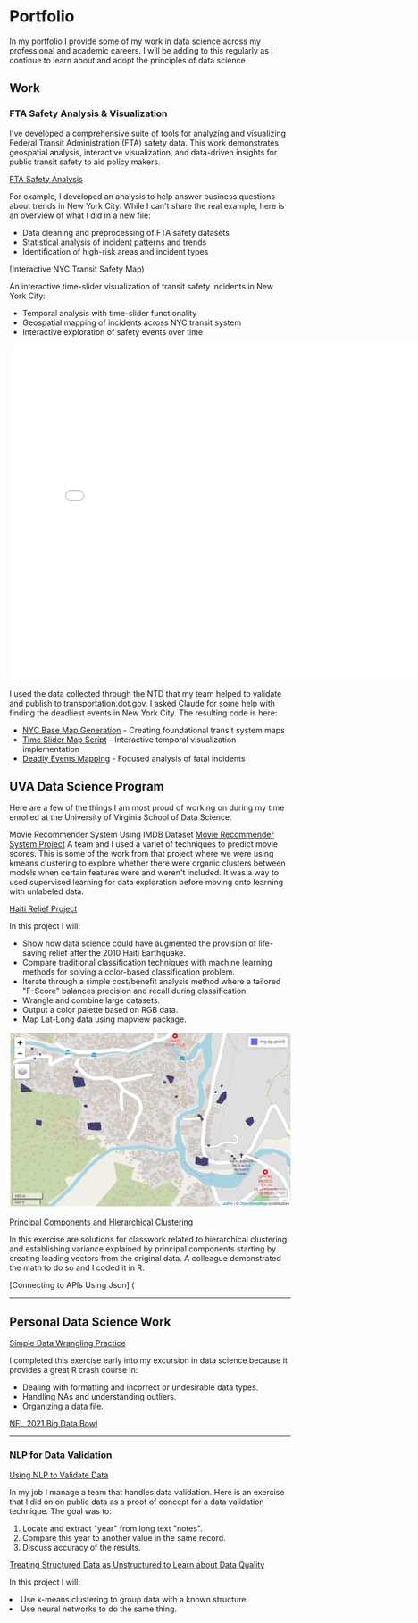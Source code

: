 # Portfolio

In my portfolio I provide some of my work in data science across my professional and academic careers. I will be adding to this regularly as I continue to learn about and adopt the principles of data science.

## Work

### FTA Safety Analysis & Visualization

I've developed a comprehensive suite of tools for analyzing and visualizing Federal Transit Administration (FTA) safety data. This work demonstrates geospatial analysis, interactive visualization, and data-driven insights for public transit safety to aid policy makers.

[FTA Safety Analysis](/fta_safety_analysis.py)

For example, I developed an analysis to help answer business questions about trends in New York City. While I can't share the real example, here is an overview of what I did in a new file:
<ul>
  <li>Data cleaning and preprocessing of FTA safety datasets</li>
  <li>Statistical analysis of incident patterns and trends</li>
  <li>Identification of high-risk areas and incident types</li>
</ul>

[Interactive NYC Transit Safety Map)

An interactive time-slider visualization of transit safety incidents in New York City:
<ul>
  <li>Temporal analysis with time-slider functionality</li>
  <li>Geospatial mapping of incidents across NYC transit system</li>
  <li>Interactive exploration of safety events over time</li>
</ul>

<iframe src="\fta_nyc_time_slider_map.html" width="800" height="600" style="border:none;"></iframe>

I used the data collected through the NTD that my team helped to validate and publish to transportation.dot.gov. I asked Claude for some help with finding the deadliest events in New York City. The resulting code is here:
- [NYC Base Map Generation](/fta_nyc_basemap.py) - Creating foundational transit system maps
- [Time Slider Map Script](/fta_nyc_time_slider_map.py) - Interactive temporal visualization implementation
- [Deadly Events Mapping](/fta_deadly_events_map.py) - Focused analysis of fatal incidents

## UVA Data Science Program

Here are a few of the things I am most proud of working on during my time enrolled at the University of Virginia School of Data Science.

Movie Recommender System Using IMDB Dataset
[Movie Recommender System Project](/machinelearnjoe/Kmeans_tomatoes.ipynb)
A team and I used a variet of techniques to predict movie scores. This is some of the work from that project where we were using kmeans clustering to explore whether there were organic clusters between models when certain features were and weren't included. It was a way to used supervised learning for data exploration before moving onto learning with unlabeled data.

[Haiti Relief Project](/machinelearnjoe/Disaster%20Relief%20Project.htm)

In this project I will:
<ul>
  <li>Show how data science could have augmented the provision of life-saving relief after the 2010 Haiti Earthquake.</li>
  <li>Compare traditional classification techniques with machine learning methods for solving a color-based classification problem.</li>
   <li>Iterate through a simple cost/benefit analysis method where a tailored "F-Score" balances precision and recall during classification.</li>
  <li>Wrangle and combine large datasets. </li>
  <li>Output a color palette based on RGB data.</li>
  <li>Map Lat-Long data using mapview package.</li>
</ul>

<img src="images/Screen Shot 2020-12-31 at 4.53.33 PM.png?raw=true"/>

[Principal Components and Hierarchical Clustering](/PC%20%26%20Hierarchical%20Cluster.htm)

In this exercise are solutions for classwork related to hierarchical clustering and establishing variance explained by principal components starting by creating loading vectors from the original data. A colleague demonstrated the math to do so and I coded it in R.

[Connecting to APIs Using Json] (

---

## Personal Data Science Work

[Simple Data Wrangling Practice](/DataWrangling_Practice.html)

I completed this exercise early into my excursion in data science because it provides a great R crash course in:
<ul>
  <li>Dealing with formatting and incorrect or undesirable data types.</li>
  <li>Handling NAs and understanding outliers.</li>
  <li>Organizing a data file.</li>
</ul>

[NFL 2021 Big Data Bowl](/pdf/sample_presentation.pdf)

---
### NLP for Data Validation

[Using NLP to Validate Data](/NLP%20wPublic%20Transit%20Data.ipynb)

In my job I manage a team that handles data validation. Here is an exercise that I did on on public data as a proof of concept for a data validation technique. The goal was to:
<ol>
  <li>Locate and extract "year" from long text "notes".</li>
  <li>Compare this year to another value in the same record.</li>
  <li>Discuss accuracy of the results.</li>
</ol>

[Treating Structured Data as Unstructured to Learn about Data Quality](/machinelearnjoe/Data%Wrangling%Practice.htm)

In this project I will:
<li>Use k-means clustering to group data with a known structure</li>
<li>Use neural networks to do the same thing. </li>

